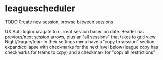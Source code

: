 # leaguescheduler
TODO
Create new session, browse between sessions

UX
Auto login/navigate to current session based on date. Header has previous/next session arrows, plus an "all sessions" that takes to grid view
Night/league/team in their settings menu have a "copy to session" section, expand/collapse with checkmarks for the next level below (league copy has checkmarks for teams to copy) and a checkmark for "copy all restrictions"
